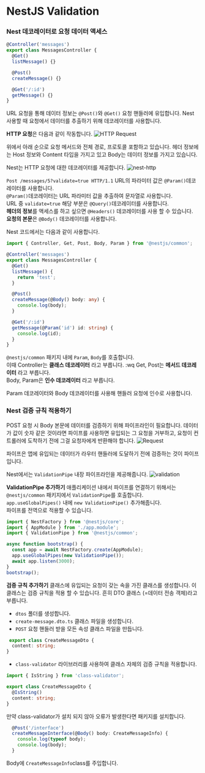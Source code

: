 # NestJS Validation

### Nest 데코레이터로 요청 데이터 액세스
``` Typescript
@Controller('messages')
export class MessagesController {
  @Get()
  listMessage() {}

  @Post()
  createMessage() {}

  @Get('/:id')
  getMessage() {}
}

```
URL 요청을 통해 데이터 정보는 `@Post()`와 `@Get()` 요청 핸들러에 유입합니다.
Nest 사용할 때 요청에서 데이터를 추출하기 위해 데코레이터를 사용합니다.

**HTTP 요청**은 다음과 같이 작동합니다.
![HTTP Request](https://github.com/jihwooon/TIL/assets/68071599/25258cb4-84ff-4813-931d-239160f5f110)

위에서 아래 순으로 요청 메서드와 전체 경로, 프로토콜 포함하고 있습니다.
헤더 정보에는 Host 정보와 Content 타입을 가지고 있고 Body는 데이터 정보를 가지고 있습니다.

Nest는 HTTP 요청에 대한 데코레이터를 제공합니다.
![nest-http](https://github.com/jihwooon/TIL/assets/68071599/3c0a5828-f5a4-4939-b66b-ac50370b1b5a)

`Post /messages/5?validate=true HTTP/1.1` URL의 파라미터 값은 `@Param()`데코레이터를 사용합니다.  
`@Param()`데코레이터는 URL 파라미터 값을 추출하여 문자열로 사용합니다.  
URL 중 `validate=true` 해당 부분은 `@Query()`데코레이터를 사용합니다.  
**헤더의 정보**를 액세스를 하고 싶으면 `@Headers()` 데코레이터를 사용 할 수 있습니다.  
**요청의 본문**은 `@Body()` 데코레이터를 사용합니다.  

Nest 코드에서는 다음과 같이 사용합니다.
```Typescript
import { Controller, Get, Post, Body, Param } from '@nestjs/common';

@Controller('messages')
export class MessagesController {
  @Get()
  listMessage() {
    return 'test';
  }

  @Post()
  createMessage(@Body() body: any) {
    console.log(body);
  }

  @Get('/:id')
  getMessage(@Param('id') id: string) {
    console.log(id);
  }
}
```
`@nestjs/common` 패키지 내에 `Param`, `Body`를 호출합니다.  
이때 Controller는 **클래스 데코레이터** 라고 부릅니다.  :wq
Get, Post는 **메서드 데코레이터** 라고 부릅니다.  
Body, Param은 **인수 데코레이터** 라고 부릅니다.

Param 데코레이터와 Body 데코레이터를 사용해 핸들러 요청에 인수로 사용합니다.

### Nest 검증 규칙 적용하기

POST 요청 시 Body 본문에 데이터를 검증하기 위해 파이프라인이 필요합니다.
데이터가 값이 숫자 같은 것이라면 파이프를 사용하면 유입되는 그 요청을 거부하고, 요청이 컨트롤러에 도착하기 전에 그걸 요청자에게 반환해야 합니다.
![Request](https://github.com/jihwooon/TIL/assets/68071599/130edd81-244c-4da7-9512-4c188192fc37)

파이프은 앱에 유입되는 데이터가 라우터 핸들러에 도달하기 전에 검증하는 것이 파이프입니다.

Nest에서는 `ValidationPipe` 내장 파이프라인을 제공해줍니다.
![validation](https://github.com/jihwooon/TIL/assets/68071599/6ad83f9e-5dfd-4784-b774-072a39467284)

**ValidationPipe 추가하기**
애플리케이션 내에서 파이프를 연결하기 위해서는 `@nestjs/common` 패키지에서 `ValidationPipe`를 호출합니다.    
`app.useGlobalPipes()` 내에 `new ValidationPipe()` 추가해줍니다.  
파이프를 전역으로 적용할 수 있습니다.
```Typescript
import { NestFactory } from '@nestjs/core';
import { AppModule } from './app.module';
import { ValidationPipe } from '@nestjs/common';

async function bootstrap() {
  const app = await NestFactory.create(AppModule);
  app.useGlobalPipes(new ValidationPipe());
  await app.listen(3000);
}
bootstrap();
```

**검증 규칙 추가하기**
클래스에 유입되는 요청이 갖는 속을 가진 클래스를 생성합니다. 이 클래스는 검증 규칙을 적용 할 수 있습니다. 흔히 DTO 클래스 (=데이터 전송 객체)라고 부릅니다.

- `dtos` 폴더를 생성합니다.
- `create-message.dto.ts` 클래스 파일을 생성합니다.
- `POST` 요청 핸들러 받을 모든 속성 클래스 파일을 만듭니다.
```Typescript
 export class CreateMessageDto {
  content: string;
}
```
- `class-validator` 라이브러리를 사용하여 클래스 자체의 검증 규칙을 적용합니다.
```Typescript
import { IsString } from 'class-validator';

export class CreateMessageDto {
  @IsString()
  content: string;
}
```
만약 class-validator가 설치 되지 않아 오류가 발생한다면 패키지를 설치합니다.
```Typescript
  @Post('/interface')
  createMessageInterface(@Body() body: CreateMessageInfo) {
    console.log(typeof body);
    console.log(body);
  }
```
Body에 `CreateMessageInfo`class를 주입합니다.
